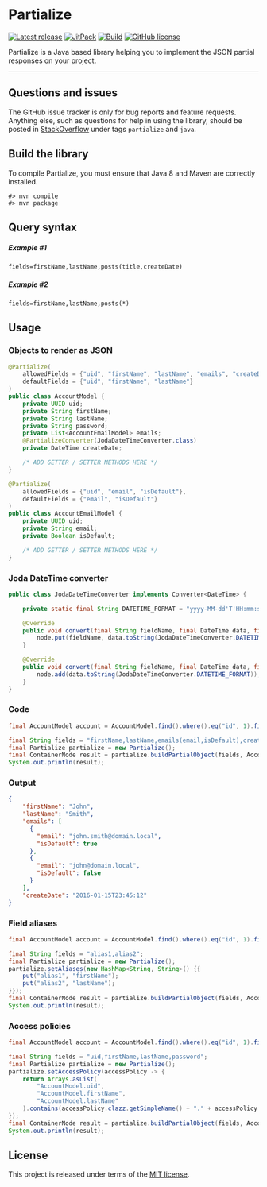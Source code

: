 # Partialize


[![Latest release](https://img.shields.io/badge/latest_release-16.03-orange.svg)](https://github.com/0xbaadf00d/partialize/releases)
[![JitPack](https://jitpack.io/v/0xbaadf00d/partialize.svg)](https://jitpack.io/#0xbaadf00d/partialize)
[![Build](https://img.shields.io/travis-ci/0xbaadf00d/partialize.svg?branch=master&style=flat)](https://travis-ci.org/0xbaadf00d/partialize)
[![GitHub license](https://img.shields.io/badge/license-MIT-blue.svg)](https://raw.githubusercontent.com/0xbaadf00d/partialize/master/LICENSE)

Partialize is a Java based library helping you to implement the JSON partial responses on your project.
*****



## Questions and issues
The GitHub issue tracker is only for bug reports and feature requests. Anything
else, such as questions for help in using the library, should be posted in
[StackOverflow](http://stackoverflow.com/questions/tagged/partialize?sort=active)
under tags `partialize` and `java`.




## Build the library
To compile Partialize, you must ensure that Java 8 and Maven are correctly
installed.

    #> mvn compile
    #> mvn package



## Query syntax

##### Example #1

    fields=firstName,lastName,posts(title,createDate)

##### Example #2

    fields=firstName,lastName,posts(*)



## Usage


### Objects to render as JSON

```java
@Partialize(
    allowedFields = {"uid", "firstName", "lastName", "emails", "createDate"},
    defaultFields = {"uid", "firstName", "lastName"}
)
public class AccountModel {
    private UUID uid;
    private String firstName;
    private String lastName;
    private String password;
    private List<AccountEmailModel> emails;
    @PartializeConverter(JodaDateTimeConverter.class)
    private DateTime createDate;

    /* ADD GETTER / SETTER METHODS HERE */
}
```

```java
@Partialize(
    allowedFields = {"uid", "email", "isDefault"},
    defaultFields = {"email", "isDefault"}
)
public class AccountEmailModel {
    private UUID uid;
    private String email;
    private Boolean isDefault;

    /* ADD GETTER / SETTER METHODS HERE */
}
```


### Joda DateTime converter

```java
public class JodaDateTimeConverter implements Converter<DateTime> {

    private static final String DATETIME_FORMAT = "yyyy-MM-dd'T'HH:mm:ss";

    @Override
    public void convert(final String fieldName, final DateTime data, final ObjectNode node) {
        node.put(fieldName, data.toString(JodaDateTimeConverter.DATETIME_FORMAT));
    }

    @Override
    public void convert(final String fieldName, final DateTime data, final ArrayNode node) {
        node.add(data.toString(JodaDateTimeConverter.DATETIME_FORMAT));
    }
}
```


### Code
```java
final AccountModel account = AccountModel.find().where().eq("id", 1).findUnique();

final String fields = "firstName,lastName,emails(email,isDefault),createDate";
final Partialize partialize = new Partialize();
final ContainerNode result = partialize.buildPartialObject(fields, AccountModel.class, account);
System.out.println(result);
```


### Output
```json
{
    "firstName": "John",
    "lastName": "Smith",
    "emails": [
      {
        "email": "john.smith@domain.local",
        "isDefault": true
      },
      {
        "email": "john@domain.local",
        "isDefault": false
      }
    ],
    "createDate": "2016-01-15T23:45:12"
}
```


### Field aliases
```java
final AccountModel account = AccountModel.find().where().eq("id", 1).findUnique();

final String fields = "alias1,alias2";
final Partialize partialize = new Partialize();
partialize.setAliases(new HashMap<String, String>() {{
    put("alias1", "firstName");
    put("alias2", "lastName");
}});
final ContainerNode result = partialize.buildPartialObject(fields, AccountModel.class, account);
System.out.println(result);
```


### Access policies
```java
final AccountModel account = AccountModel.find().where().eq("id", 1).findUnique();

final String fields = "uid,firstName,lastName,password";
final Partialize partialize = new Partialize();
partialize.setAccessPolicy(accessPolicy -> {
    return Arrays.asList(
        "AccountModel.uid",
        "AccountModel.firstName",
        "AccountModel.lastName"
    ).contains(accessPolicy.clazz.getSimpleName() + "." + accessPolicy.method);
});
final ContainerNode result = partialize.buildPartialObject(fields, AccountModel.class, account);
System.out.println(result);
```



## License
This project is released under terms of the [MIT license](https://raw.githubusercontent.com/0xbaadf00d/partialize/master/LICENSE).
